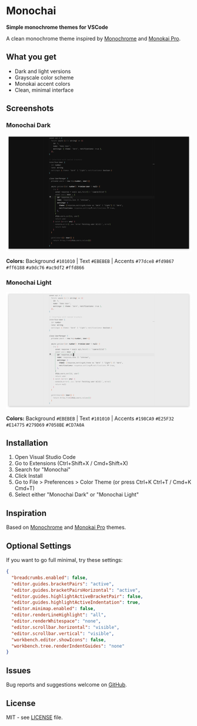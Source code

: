 # Monochai

**Simple monochrome themes for VSCode**

A clean monochrome theme inspired by [Monochrome](https://marketplace.visualstudio.com/items?itemName=anotherglitchinthematrix.monochrome) and [Monokai Pro](https://marketplace.visualstudio.com/items?itemName=monokai.theme-monokai-pro-vscode).

## What you get

- Dark and light versions
- Grayscale color scheme
- Monokai accent colors
- Clean, minimal interface

## Screenshots

### Monochai Dark

![Monochai Dark Theme](screenshots/monochai-dark.png)

**Colors:** Background `#101010` | Text `#EBEBEB` | Accents `#77dce8` `#fd9867` `#ff6188` `#a9dc76` `#ac9df2` `#ffd866`

### Monochai Light

![Monochai Light Theme](screenshots/monochai-light.png)

**Colors:** Background `#EBEBEB` | Text `#101010` | Accents `#198CA9` `#E25F32` `#E14775` `#279D69` `#7058BE` `#CD7A0A`

## Installation

1. Open Visual Studio Code
2. Go to Extensions (Ctrl+Shift+X / Cmd+Shift+X)
3. Search for "Monochai"
4. Click Install
5. Go to File > Preferences > Color Theme (or press Ctrl+K Ctrl+T / Cmd+K Cmd+T)
6. Select either "Monochai Dark" or "Monochai Light"

## Inspiration

Based on [Monochrome](https://marketplace.visualstudio.com/items?itemName=anotherglitchinthematrix.monochrome) and [Monokai Pro](https://marketplace.visualstudio.com/items?itemName=monokai.theme-monokai-pro-vscode) themes.

## Optional Settings

If you want to go full minimal, try these settings:

```json
{
  "breadcrumbs.enabled": false,
  "editor.guides.bracketPairs": "active",
  "editor.guides.bracketPairsHorizontal": "active",
  "editor.guides.highlightActiveBracketPair": false,
  "editor.guides.highlightActiveIndentation": true,
  "editor.minimap.enabled": false,
  "editor.renderLineHighlight": "all",
  "editor.renderWhitespace": "none",
  "editor.scrollbar.horizontal": "visible",
  "editor.scrollbar.vertical": "visible",
  "workbench.editor.showIcons": false,
  "workbench.tree.renderIndentGuides": "none"
}
```

## Issues

Bug reports and suggestions welcome on [GitHub](https://github.com/381181295/monochai).

## License

MIT - see [LICENSE](LICENSE) file.
